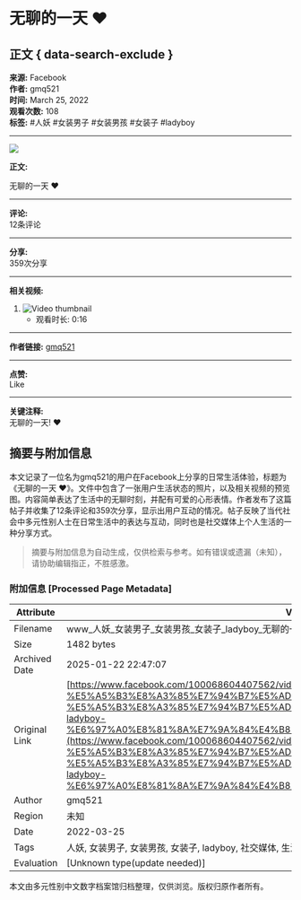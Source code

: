 # 无聊的一天 ❤️

## 正文 { data-search-exclude }


**来源:** Facebook  
**作者:** gmq521  
**时间:** March 25, 2022  
**观看次数:** 108  
**标签:** #人妖 #女装男子 #女装男孩 #女装子 #ladyboy  

---

![](https://scontent-sjc3-1.xx.fbcdn.net/v/t15.5256-10/120919026_685752775649803_8094265521758400070_n.jpg?_nc_cat=109&ccb=1-7&_nc_sid=50ce42&_nc_ohc=RwvF2b_-7ZcQ7kNvgF72dtn&_nc_zt=23&_nc_ht=scontent-sjc3-1.xx&_nc_gid=AFO-3DyEt4vgmlQP1lsaNtY&oh=00_AYA113hNVTLbzXSCKl8l8z-Md-LS4RcH2TXWDe59SQpBmA&oe=67954FF6)

**正文:**

无聊的一天 ❤️

---

**评论:**  
12条评论  

---  

**分享:**  
359次分享  

---  

**相关视频:**

1. ![Video thumbnail](https://scontent-sjc3-1.xx.fbcdn.net/v/t15.13418-10/275517679_1353889818372349_8132430144993645470_n.jpg?stp=dst-jpg_p206x206_tt6&_nc_cat=107&ccb=1-7&_nc_sid=ace027&_nc_ohc=29Wwesnc12UQ7kNvgFwlywO&_nc_zt=23&_nc_ht=scontent-sjc3-1.xx&_nc_gid=AhHbJzSrW3jAIZR7zFM1PxT&oh=00_AYAe-oWx6zTRIYkOEf3d179-H3D_IQPFMMuL2bm0De0Law&oe=679541A5)
   - 观看时长: 0:16

---

**作者链接:** [gmq521](https://www.facebook.com/people/gmq521/100068604407562/?__tn__=-UC)  

---  

**点赞:**  
Like  

---  

**关键注释:**  
无聊的一天! ❤️  

<!-- tcd_original_link https://www.facebook.com/100068604407562/videos/%E4%BA%BA%E5%A6%96-%E5%A5%B3%E8%A3%85%E7%94%B7%E5%AD%90-%E5%A5%B3%E8%A3%85%E7%94%B7%E5%AD%A9-%E5%A5%B3%E8%A3%85%E5%AD%90-ladyboy-%E6%97%A0%E8%81%8A%E7%9A%84%E4%B8%80%E5%A4%A9%EF%B8%8F/685752622316485/ -->


## 摘要与附加信息

<!-- tcd_abstract -->
本文记录了一位名为gmq521的用户在Facebook上分享的日常生活体验，标题为《无聊的一天 ❤️》。文件中包含了一张用户生活状态的照片，以及相关视频的预览图。内容简单表达了生活中的无聊时刻，并配有可爱的心形表情。作者发布了这篇帖子并收集了12条评论和359次分享，显示出用户互动的情况。帖子反映了当代社会中多元性别人士在日常生活中的表达与互动，同时也是社交媒体上个人生活的一种分享方式。
<!-- tcd_abstract_end -->

> 摘要与附加信息为自动生成，仅供检索与参考。如有错误或遗漏（未知），请协助编辑指正，不胜感激。

### 附加信息 [Processed Page Metadata]

| Attribute       | Value                                  |
|-----------------|----------------------------------------|
| Filename        | www_人妖_女装男子_女装男孩_女装子_ladyboy_无聊的一天❤️_-_Facebook.md                             |
| Size            | 1482 bytes                           |
| Archived Date   | 2025-01-22 22:47:07                             |
| Original Link   | [https://www.facebook.com/100068604407562/videos/%E4%BA%BA%E5%A6%96-%E5%A5%B3%E8%A3%85%E7%94%B7%E5%AD%90-%E5%A5%B3%E8%A3%85%E7%94%B7%E5%AD%A9-%E5%A5%B3%E8%A3%85%E5%AD%90-ladyboy-%E6%97%A0%E8%81%8A%E7%9A%84%E4%B8%80%E5%A4%A9%EF%B8%8F/685752622316485/](https://www.facebook.com/100068604407562/videos/%E4%BA%BA%E5%A6%96-%E5%A5%B3%E8%A3%85%E7%94%B7%E5%AD%90-%E5%A5%B3%E8%A3%85%E7%94%B7%E5%AD%A9-%E5%A5%B3%E8%A3%85%E5%AD%90-ladyboy-%E6%97%A0%E8%81%8A%E7%9A%84%E4%B8%80%E5%A4%A9%EF%B8%8F/685752622316485/)                       |
| Author          | gmq521                               |
| Region          | 未知                               |
| Date            | 2022-03-25                                 |
| Tags            | 人妖, 女装男子, 女装男孩, 女装子, ladyboy, 社交媒体, 生活分享, 日常生活, 心情记录, 多元性别                                 |
| Evaluation            | [Unknown type(update needed)]                                 |
<!-- tcd_table_end -->

本文由多元性别中文数字档案馆归档整理，仅供浏览。版权归原作者所有。
